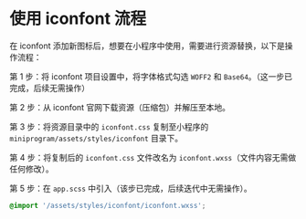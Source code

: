 # 使用 iconfont 流程

在 iconfont 添加新图标后，想要在小程序中使用，需要进行资源替换，以下是操作流程：

第 1 步：将 iconfont 项目设置中，将字体格式勾选 `WOFF2` 和 `Base64`。（这一步已完成，后续无需操作）

第 2 步：从 iconfont 官网下载资源（压缩包）并解压至本地。

第 3 步：将资源目录中的 `iconfont.css` 复制至小程序的 `miniprogram/assets/styles/iconfont` 目录下。

第 4 步：将复制后的 `iconfont.css` 文件改名为 `iconfont.wxss`（文件内容无需做任何修改）。

第 5 步：在 `app.scss` 中引入（该步已完成，后续迭代中无需操作）。

```scss
@import '/assets/styles/iconfont/iconfont.wxss';
```
